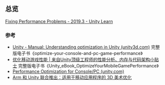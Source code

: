 ## 总览

[Fixing Performance Problems - 2019.3 - Unity Learn](https://learn.unity.com/tutorial/fixing-performance-problems-2019-3)

### 参考

- [Unity - Manual: Understanding optimization in Unity (unity3d.com)](https://docs.unity3d.com/Manual/BestPracticeUnderstandingPerformanceInUnity.html) 完整版电子书《optimize-your-console-and-pc-game-performance》
- [优化移动游戏性能 | 来自Unity顶级工程师的性能分析、内存与代码架构小贴士](https://blog.unity.com/cn/technology/optimize-your-mobile-game-performance-tips-on-profiling-memory-and-code-architecture) 完整版电子书《Unity_eBook_OptimizeYourMobileGamePerformance》
- [Performance Optimization for Console/PC (unity.com)](https://resources.unity.com/games/performance-optimization-e-book-console-pc)
- [Arm 和 Unity 联合推出：适用于移动应用程序的 3D 美术优化](https://learn.unity.com/course/arm-he-unity-lian-he-tui-chu-gua-yong-yu-yi-dong-ying-yong-cheng-xu-de-3d-mei-zhu-you-hua?uv=2019.4)

